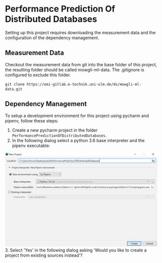 # Performance Prediction Of Distributed Databases
Setting up this project requires downloading the measurement data and the configuration of the dependency management.

## Measurement Data ##
Checkout the measurement data from git into the base folder of this project, the resulting folder should be called mowgli-ml-data. The .gitignore is configured to exclude this folder.

    git clone https://omi-gitlab.e-technik.uni-ulm.de/ds/mowgli-ml-data.git

## Dependency Management ##
To setup a development environment for this project using pycharm and pipenv, follow these steps:
    
1. Create a new pycharm project in the folder `PerformancePredictionOfDistributedDatabases`.
2. In the following dialog select a python 3.6 base interpreter and the pipenv executable:
<img src="https://github.com/SimonEismann/PerformancePredictionOfDistributedDatabases/blob/master/images/setup.png" width="800">
3. Select 'Yes' in the following dialog asking 'Would you like to create a project from existing sources instead'?
